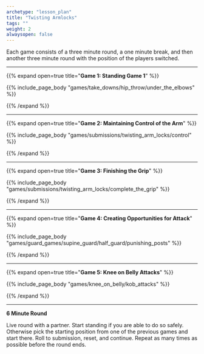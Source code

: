 ```yaml
--- 
archetype: "lesson_plan" 
title: "Twisting Armlocks"
tags: ""
weight: 2
alwaysopen: false 
---
```


Each game consists of a three minute round, a one minute break, and then another three minute round with the position of the players switched. 

---
{{% expand open=true title="**Game 1: Standing Game 1**" %}}

{{% include_page_body "games/take_downs/hip_throw/under_the_elbows" %}}

{{% /expand %}}

---
{{% expand open=true title="**Game 2: Maintaining Control of the Arm**" %}}

{{% include_page_body "games/submissions/twisting_arm_locks/control" %}}

{{% /expand %}}

---
{{% expand open=true title="**Game 3: Finishing the Grip**" %}}

{{% include_page_body "games/submissions/twisting_arm_locks/complete_the_grip" %}}

{{% /expand %}}

---
{{% expand open=true title="**Game 4: Creating Opportunities for Attack**" %}}

{{% include_page_body "games/guard_games/supine_guard/half_guard/punishing_posts" %}}

{{% /expand %}}

---
{{% expand open=true title="**Game 5: Knee on Belly Attacks**" %}}


{{% include_page_body "games/knee_on_belly/kob_attacks" %}}

{{% /expand %}}

---
**6 Minute Round**

Live round with a partner. Start standing if you are able to do so safely. Otherwise pick the starting position from one of the previous games and start there. Roll to submission, reset, and continue. Repeat as many times as possible before the round ends. 



